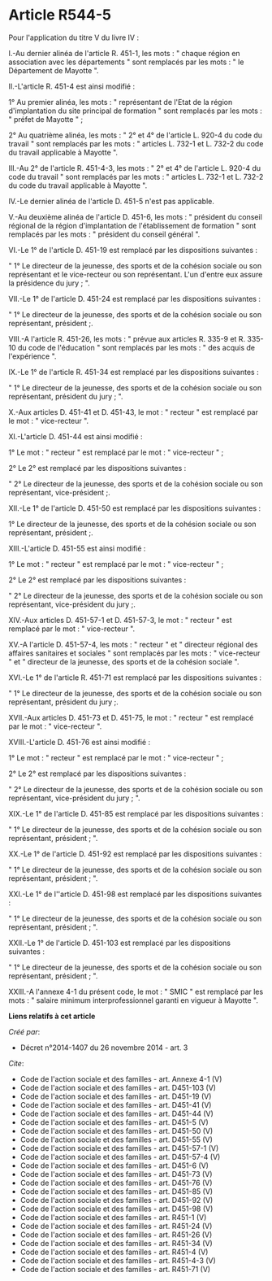 # Article R544-5

Pour l'application du titre V du livre IV : 

I.-Au dernier alinéa de l'article R. 451-1, les mots : " chaque région en association avec les départements " sont remplacés
par les mots : " le Département de Mayotte ". 

II.-L'article R. 451-4 est ainsi modifié : 

1° Au premier alinéa, les mots : " représentant de l'Etat de la région d'implantation du site principal de formation " sont
remplacés par les mots : " préfet de Mayotte " ; 

2° Au quatrième alinéa, les mots : " 2° et 4° de l'article L. 920-4 du code du travail " sont remplacés par les mots : "
articles L. 732-1 et L. 732-2 du code du travail applicable à Mayotte ". 

III.-Au 2° de l'article R. 451-4-3, les mots : " 2° et 4° de l'article L. 920-4 du code du travail " sont remplacés par les
mots : " articles L. 732-1 et L. 732-2 du code du travail applicable à Mayotte ". 

IV.-Le dernier alinéa de l'article D. 451-5 n'est pas applicable. 

V.-Au deuxième alinéa de l'article D. 451-6, les mots : " président du conseil régional de la région d'implantation de
l'établissement de formation " sont remplacés par les mots : " président du conseil général ". 

VI.-Le 1° de l'article D. 451-19 est remplacé par les dispositions suivantes : 

" 1° Le directeur de la jeunesse, des sports et de la cohésion sociale ou son représentant et le vice-recteur ou son
représentant. L'un d'entre eux assure la présidence du jury ; ". 

VII.-Le 1° de l'article D. 451-24 est remplacé par les dispositions suivantes : 

" 1° Le directeur de la jeunesse, des sports et de la cohésion sociale ou son représentant, président ;. 

VIII.-A l'article R. 451-26, les mots : " prévue aux articles R. 335-9 et R. 335-10 du code de l'éducation " sont remplacés
par les mots : " des acquis de l'expérience ". 

IX.-Le 1° de l'article R. 451-34 est remplacé par les dispositions suivantes : 

" 1° Le directeur de la jeunesse, des sports et de la cohésion sociale ou son représentant, président du jury ; ". 

X.-Aux articles D. 451-41 et D. 451-43, le mot : " recteur " est remplacé par le mot : " vice-recteur ". 

XI.-L'article D. 451-44 est ainsi modifié : 

1° Le mot : " recteur " est remplacé par le mot : " vice-recteur " ; 

2° Le 2° est remplacé par les dispositions suivantes : 

" 2° Le directeur de la jeunesse, des sports et de la cohésion sociale ou son représentant, vice-président ;. 

XII.-Le 1° de l'article D. 451-50 est remplacé par les dispositions suivantes : 

1° Le directeur de la jeunesse, des sports et de la cohésion sociale ou son représentant, président ;. 

XIII.-L'article D. 451-55 est ainsi modifié : 

1° Le mot : " recteur " est remplacé par le mot : " vice-recteur " ; 

2° Le 2° est remplacé par les dispositions suivantes : 

" 2° Le directeur de la jeunesse, des sports et de la cohésion sociale ou son représentant, vice-président du jury ;. 

XIV.-Aux articles D. 451-57-1 et D. 451-57-3, le mot : " recteur " est remplacé par le mot : " vice-recteur ". 

XV.-A l'article D. 451-57-4, les mots : " recteur " et " directeur régional des affaires sanitaires et sociales " sont
remplacés par les mots : " vice-recteur " et " directeur de la jeunesse, des sports et de la cohésion sociale ". 

XVI.-Le 1° de l'article R. 451-71 est remplacé par les dispositions suivantes : 

" 1° Le directeur de la jeunesse, des sports et de la cohésion sociale ou son représentant, président du jury ;. 

XVII.-Aux articles D. 451-73 et D. 451-75, le mot : " recteur " est remplacé par le mot : " vice-recteur ". 

XVIII.-L'article D. 451-76 est ainsi modifié : 

1° Le mot : " recteur " est remplacé par le mot : " vice-recteur " ; 

2° Le 2° est remplacé par les dispositions suivantes : 

" 2° Le directeur de la jeunesse, des sports et de la cohésion sociale ou son représentant, vice-président du jury ; ". 

XIX.-Le 1° de l'article D. 451-85 est remplacé par les dispositions suivantes : 

" 1° Le directeur de la jeunesse, des sports et de la cohésion sociale ou son représentant, président ; ". 

XX.-Le 1° de l'article D. 451-92 est remplacé par les dispositions suivantes : 

" 1° Le directeur de la jeunesse, des sports et de la cohésion sociale ou son représentant, président ; ". 

XXI.-Le 1° de l''article D. 451-98 est remplacé par les dispositions suivantes : 

" 1° Le directeur de la jeunesse, des sports et de la cohésion sociale ou son représentant, président ; ". 

XXII.-Le 1° de l'article D. 451-103 est remplacé par les dispositions suivantes : 

" 1° Le directeur de la jeunesse, des sports et de la cohésion sociale ou son représentant, président ; ". 

XXIII.-A l'annexe 4-1 du présent code, le mot : " SMIC " est remplacé par les mots : " salaire minimum interprofessionnel
garanti en vigueur à Mayotte ".

**Liens relatifs à cet article**

_Créé par_:

  - Décret n°2014-1407 du 26 novembre 2014 - art. 3

_Cite_:

  - Code de l'action sociale et des familles - art. Annexe 4-1 (V)
  - Code de l'action sociale et des familles - art. D451-103 (V)
  - Code de l'action sociale et des familles - art. D451-19 (V)
  - Code de l'action sociale et des familles - art. D451-41 (V)
  - Code de l'action sociale et des familles - art. D451-44 (V)
  - Code de l'action sociale et des familles - art. D451-5 (V)
  - Code de l'action sociale et des familles - art. D451-50 (V)
  - Code de l'action sociale et des familles - art. D451-55 (V)
  - Code de l'action sociale et des familles - art. D451-57-1 (V)
  - Code de l'action sociale et des familles - art. D451-57-4 (V)
  - Code de l'action sociale et des familles - art. D451-6 (V)
  - Code de l'action sociale et des familles - art. D451-73 (V)
  - Code de l'action sociale et des familles - art. D451-76 (V)
  - Code de l'action sociale et des familles - art. D451-85 (V)
  - Code de l'action sociale et des familles - art. D451-92 (V)
  - Code de l'action sociale et des familles - art. D451-98 (V)
  - Code de l'action sociale et des familles - art. R451-1 (V)
  - Code de l'action sociale et des familles - art. R451-24 (V)
  - Code de l'action sociale et des familles - art. R451-26 (V)
  - Code de l'action sociale et des familles - art. R451-34 (V)
  - Code de l'action sociale et des familles - art. R451-4 (V)
  - Code de l'action sociale et des familles - art. R451-4-3 (V)
  - Code de l'action sociale et des familles - art. R451-71 (V)
